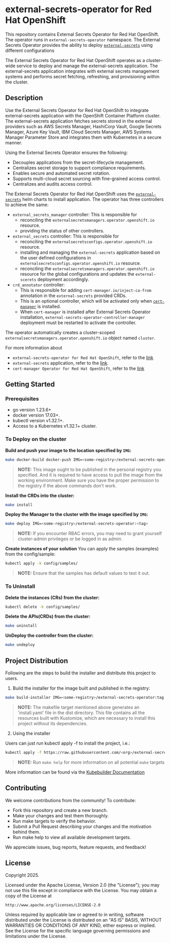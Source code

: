 # external-secrets-operator for Red Hat OpenShift
This repository contains External Secrets Operator for Red Hat OpenShift. The operator runs in `external-secrets-operator` namespace.
The External Secrets Operator provides the ability to deploy [`external-secrets`](https://github.com/openshift/external-secrets) using different configurations

The External Secrets Operator for Red Hat OpenShift operates as a cluster-wide service to deploy and manage the external-secrets
application. The external-secrets application integrates with external secrets management systems and performs secret fetching,
refreshing, and provisioning within the cluster.

## Description
Use the External Secrets Operator for Red Hat OpenShift to integrate external-secrets application with the
OpenShift Container Platform cluster. The external-secrets application fetches secrets stored in the external providers such as
AWS Secrets Manager, HashiCorp Vault, Google Secrets Manager, Azure Key Vault, IBM Cloud Secrets Manager,
AWS Systems Manager Parameter Store and integrates them with Kubernetes in a secure manner.

Using the External Secrets Operator ensures the following:
- Decouples applications from the secret-lifecycle management.
- Centralizes secret storage to support compliance requirements.
- Enables secure and automated secret rotation.
- Supports multi-cloud secret sourcing with fine-grained access control.
- Centralizes and audits access control.

The External Secrets Operator for Red Hat OpenShift uses the [`external-secrets`](https://github.com/openshift/external-secrets) helm charts
to install application. The operator has three controllers to achieve the same:
- `external_secrets_manager` controller: This is responsible for
  * reconciling the `externalsecretsmanagers.operator.openshift.io` resource.
  * providing the status of other controllers.
- `external_secrets` controller: This is responsible for
  * reconciling the `externalsecretsconfigs.operator.openshift.io` resource.
  * installing and managing the `external-secrets` application based on the user defined configurations in `externalsecretsconfigs.operator.openshift.io` resource.
  * reconciling the `externalsecretsmanagers.operator.openshift.io` resource for the global configurations and updates the `external-scerets` deployment accordingly.
- `crd_annotator` controller:
  * This is responsible for adding `cert-manager.io/inject-ca-from` annotation in the `external-secrets` provided CRDs.
  * This is an optional controller, which will be activated only when [`cert-manager`](https://cert-manager.io/) is installed.
  * When `cert-manager` is installed after External Secrets Operator installation, `external-secrets-operator-controller-manager` deployment must be restarted to activate the controller.

The operator automatically creates a cluster-scoped `externalsecretsmanagers.operator.openshift.io` object named `cluster`.

For more information about
- `external-secrets-operator for Red Hat OpenShift`, refer to the [link](https://docs.redhat.com/en/documentation/openshift_container_platform/latest/html/security_and_compliance/external-secrets-operator-for-red-hat-openshift)
- `external-secrets` application, refer to the [link](https://external-secrets.io/latest/).
- `cert-manager Operator for Red Hat OpenShift`, refer to the [link](https://docs.redhat.com/en/documentation/openshift_container_platform/latest/html/security_and_compliance/cert-manager-operator-for-red-hat-openshift)

## Getting Started

### Prerequisites
- go version 1.23.6+
- docker version 17.03+.
- kubectl version v1.32.1+.
- Access to a Kubernetes v1.32.1+ cluster.

### To Deploy on the cluster
**Build and push your image to the location specified by `IMG`:**

```sh
make docker-build docker-push IMG=<some-registry>/external-secrets-operator:<tag>
```

> **NOTE:** This image ought to be published in the personal registry you specified.
And it is required to have access to pull the image from the working environment.
Make sure you have the proper permission to the registry if the above commands don’t work.

**Install the CRDs into the cluster:**

```sh
make install
```

**Deploy the Manager to the cluster with the image specified by `IMG`:**

```sh
make deploy IMG=<some-registry>/external-secrets-operator:<tag>
```

> **NOTE:** If you encounter RBAC errors, you may need to grant yourself cluster-admin
privileges or be logged in as admin.

**Create instances of your solution**
You can apply the samples (examples) from the config/sample:

```sh
kubectl apply -k config/samples/
```

> **NOTE:** Ensure that the samples has default values to test it out.

### To Uninstall
**Delete the instances (CRs) from the cluster:**

```sh
kubectl delete -k config/samples/
```

**Delete the APIs(CRDs) from the cluster:**

```sh
make uninstall
```

**UnDeploy the controller from the cluster:**

```sh
make undeploy
```

## Project Distribution

Following are the steps to build the installer and distribute this project to users.

1. Build the installer for the image built and published in the registry:

```sh
make build-installer IMG=<some-registry>/external-secrets-operator:tag
```

> **NOTE:** The makefile target mentioned above generates an 'install.yaml'
file in the dist directory. This file contains all the resources built
with Kustomize, which are necessary to install this project without
its dependencies.

2. Using the installer

Users can just run kubectl apply -f <URL for YAML BUNDLE> to install the project, i.e.:

```sh
kubectl apply -f https://raw.githubusercontent.com/<org>/external-secrets-operator/<tag or branch>/dist/install.yaml
```

> **NOTE:** Run `make help` for more information on all potential `make` targets

More information can be found via the [Kubebuilder Documentation](https://book.kubebuilder.io/introduction.html)

## Contributing
We welcome contributions from the community! To contribute:

- Fork this repository and create a new branch.
- Make your changes and test them thoroughly.
- Run make targets to verify the behavior.
- Submit a Pull Request describing your changes and the motivation behind them.
- Run make help to view all available development targets.

We appreciate issues, bug reports, feature requests, and feedback!

## License

Copyright 2025.

Licensed under the Apache License, Version 2.0 (the "License");
you may not use this file except in compliance with the License.
You may obtain a copy of the License at

    http://www.apache.org/licenses/LICENSE-2.0

Unless required by applicable law or agreed to in writing, software
distributed under the License is distributed on an "AS IS" BASIS,
WITHOUT WARRANTIES OR CONDITIONS OF ANY KIND, either express or implied.
See the License for the specific language governing permissions and
limitations under the License.


